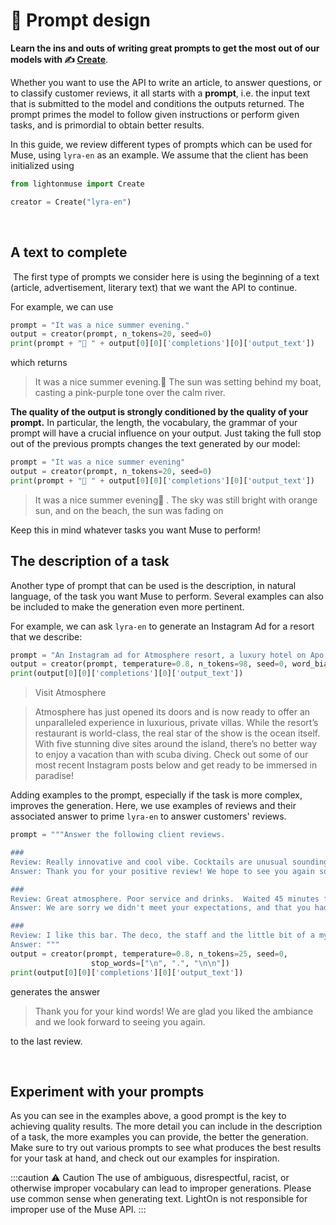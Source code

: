 ---
---

# 📜 Prompt design

**Learn the ins and outs of writing great prompts to get the most out of our models with ✍️ [Create](/api/primitives/create)**.

Whether you want to use the API to write an article, to answer questions, or to classify customer reviews, it all starts with a **prompt**, i.e. the input text that is submitted to the model and conditions the outputs returned. The prompt primes the model to follow given instructions or perform given tasks, and is primordial to obtain better results.

​In this guide, we review different types of prompts which can be used for Muse, using `lyra-en` as an example. We assume that the client has been initialized using

```python
from lightonmuse import Create

creator = Create("lyra-en")
```

​
## A text to complete
​
The first type of prompts we consider here is using the beginning of a text (article, advertisement, literary text) that we want the API to continue. 

For example, we can use 
```python
prompt = "It was a nice summer evening."
output = creator(prompt, n_tokens=20, seed=0) 
print(prompt + "🤖 " + output[0][0]['completions'][0]['output_text'])
```
​which returns
> It was a nice summer evening.🤖 The sun was setting behind my boat, casting a pink-purple tone over the calm river.

**The quality of the output is strongly conditioned by the quality of your prompt.** In particular, the length, the vocabulary, the grammar of your prompt will have a crucial influence on your output. Just taking the full stop out of the previous prompts changes the text generated by our model:
​
```python
prompt = "It was a nice summer evening"
output = creator(prompt, n_tokens=20, seed=0) 
print(prompt + "🤖 " + output[0][0]['completions'][0]['output_text'])
```

> It was a nice summer evening🤖 . The sky was still bright with orange sun, and on the beach, the sun was fading on

Keep this in mind whatever tasks you want Muse to perform!

## The description of a task

Another type of prompt that can be used is the description, in natural language, of the task you want Muse to perform. Several examples can also be included to make the generation even more pertinent. 

For example, we can ask `lyra-en` to generate an Instagram Ad for a resort that we describe:
​
```python
prompt = "An Instagram ad for Atmosphere resort, a luxury hotel on Apo island in the Philippines with world-class diving.\n\nInstagram Ad:" 
output = creator(prompt, temperature=0.8, n_tokens=98, seed=0, word_biases={"luxury": 5, "scuba": 5}, frequency_penalty=0.5)
print(output[0][0]['completions'][0]['output_text'])
```
>Visit Atmosphere

>Atmosphere has just opened its doors and is now ready to offer an unparalleled experience in luxurious, private villas. While the resort’s restaurant is world-class, the real star of the show is the ocean itself. With five stunning dive sites around the island, there’s no better way to enjoy a vacation than with scuba diving. Check out some of our most recent Instagram posts below and get ready to be immersed in paradise!


​Adding examples to the prompt, especially if the task is more complex, improves the generation. Here, we use examples of reviews and their associated answer to prime `lyra-en` to answer customers' reviews.

```python
prompt = """Answer the following client reviews.

###
Review: Really innovative and cool vibe. Cocktails are unusual sounding, but great tasting. We loved the service too, not at all pretentious, friendly and attentive. We’ll be back!
Answer: Thank you for your positive review! We hope to see you again soon :).

###
Review: Great atmosphere. Poor service and drinks.  Waited 45 minutes for our drinks. The mojito was like Sprite with mint garnish.  They didn’t seem to care. For a bar based on cocktails, super poor. Expensive and overrated. Go elsewhere.
Answer: We are sorry we didn't meet your expectations, and that you had to wait for so long. We hope you give us another chance soon.

###
Review: I like this bar. The deco, the staff and the little bit of a mystery in finding it all adds up to a positive experience. 
Answer: """
output = creator(prompt, temperature=0.8, n_tokens=25, seed=0, 
                  stop_words=["\n", ".", "\n\n"])
print(output[0][0]['completions'][0]['output_text'])
```
​generates the answer 

> Thank you for your kind words! We are glad you liked the ambiance and we look forward to seeing you again.
​

to the last review. 

​
## Experiment with your prompts

As you can see in the examples above, a good prompt is the key to achieving quality results. The more detail you can include in the description of a task, the more examples you can provide, the better the generation. Make sure to try out various prompts to see what produces the best results for your task at hand, and check out our examples for inspiration.

:::caution ⚠️ Caution
The use of ambiguous, disrespectful, racist, or otherwise improper vocabulary can lead to improper generations. Please use common sense when generating text. LightOn is not responsible for improper use of the Muse API.
:::